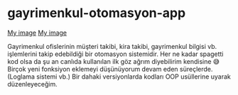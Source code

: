 # gayrimenkul-otomasyon-app

[My image](emrecanAy.github.com/repository/gayrimenkul-otomasyon-app/Arayüz1.jpg)
[My image](emrecanAy.github.com/repository/gayrimenkul-otomasyon-app/Arayüz2.jpg)

Gayrimenkul ofislerinin müşteri takibi, kira takibi, gayrimenkul bilgisi vb. işlemlerini takip edebildiği bir otomasyon sistemidir.
Her ne kadar spagetti kod olsa da şu an canlıda kullanılan ilk göz ağrım diyebilirim kendisine 😅
Birçok yeni fonksiyon eklemeyi düşünüyorum devam eden süreçlerde.(Loglama sistemi vb.)
Bir dahaki versiyonlarda kodları OOP usüllerine uyarak düzenleyeceğim.



